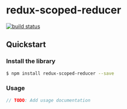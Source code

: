 # redux-scoped-reducer

[![build status](https://travis-ci.org/ganemone/redux-scoped-reducer.svg?branch=master)](https://travis-ci.org/ganemone/redux-scoped-reducer)

## Quickstart

### Install the library
```sh
$ npm install redux-scoped-reducer --save
```

### Usage

```js
// TODO: Add usage documentation
```

